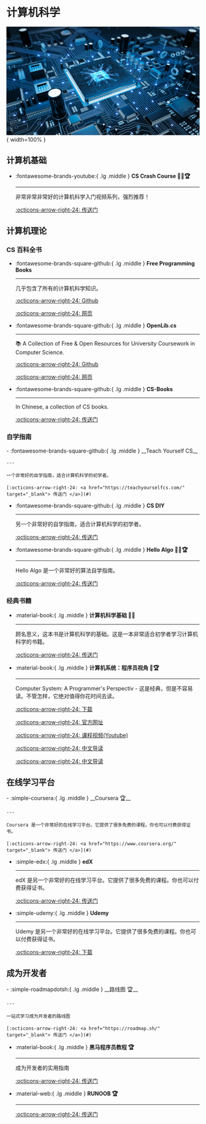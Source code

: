 <!-- ---
comments: true
--- -->

# 计算机科学

![CS](cs.jpg){ width=100% }

## 计算机基础

<div class="grid cards" markdown>

-   :fontawesome-brands-youtube:{ .lg .middle } __CS Crash Course 🎯✅🏆__

    ---

    非常非常非常好的计算机科学入门视频系列，强烈推荐！

    [:octicons-arrow-right-24: <a href="https://www.youtube.com/watch?v=O5nskjZ_GoI&list=PLWKjhJtqVAbmfoj2Th9fvxhHIeqFO7wOy" target="_blank"> 传送门 </a>](#)

</div>

## 计算机理论
### CS 百科全书

<div class="grid cards" markdown>

-   :fontawesome-brands-square-github:{ .lg .middle } __Free Programming Books__

    ---

    几乎包含了所有的计算机科学知识。

    [:octicons-arrow-right-24: <a href="https://github.com/EbookFoundation/free-programming-books" target="_blank"> Github </a>](#)

    [:octicons-arrow-right-24: <a href="https://ebookfoundation.github.io/free-programming-books/" target="_blank"> 网页 </a>](#)

-   :fontawesome-brands-square-github:{ .lg .middle } __OpenLib.cs__

    ---

    📚 A Collection of Free & Open Resources for University Coursework in Computer Science.

    [:octicons-arrow-right-24: <a href="https://github.com/acmbpdc/openlib.cs" target="_blank"> Github </a>](#)

    [:octicons-arrow-right-24: <a href="https://openlib-cs.acmbpdc.org/" target="_blank"> 网页 </a>](#)

-  :fontawesome-brands-square-github:{ .lg .middle } __CS-Books__

    ---

    In Chinese, a collection of CS books.

    [:octicons-arrow-right-24: <a href="https://github.com/forthespada/CS-Books" target="_blank"> 传送门 </a>](#)

</div>

### 自学指南

<div class="grid cards" markdown>
-   :fontawesome-brands-square-github:{ .lg .middle } __Teach Yourself CS__

    ---

    一个非常好的自学指南，适合计算机科学的初学者。

    [:octicons-arrow-right-24: <a href="https://teachyourselfcs.com/" target="_blank"> 传送门 </a>](#)

-   :fontawesome-brands-square-github:{ .lg .middle } __CS DIY__

    ---

    另一个非常好的自学指南，适合计算机科学的初学者。

    [:octicons-arrow-right-24: <a href="https://csdiy.wiki/" target="_blank"> 传送门 </a>](#)

-   :fontawesome-brands-square-github:{ .lg .middle } __Hello Algo 🎯✅🏆__

    ---

    Hello Algo 是一个非常好的算法自学指南。

    [:octicons-arrow-right-24: <a href="https://www.hello-algo.com/" target="_blank"> 传送门 </a>](#)

</div>

### 经典书籍
<div class="grid cards" markdown>

-   :material-book:{ .lg .middle } __计算机科学基础 🎯✅__

    ---

    顾名思义，这本书是计算机科学的基础。这是一本非常适合初学者学习计算机科学的书籍。

    [:octicons-arrow-right-24: <a href="https://github.com/acmbpdc/openlib.cs" target="_blank"> 传送门 </a>](#)

-  :material-book:{ .lg .middle } __计算机系统：程序员视角 🎯🏆__

    ---

    Computer System: A Programmer's Perspectiv - 这是经典，但是不容易读。不管怎样，它绝对值得你花时间去读。

    [:octicons-arrow-right-24: <a href="https://github.com/iWangMu/Book-CSAPP/blob/master/_Attachments/Computer_Systems_A_Programmers_Perspective(3rd).pdf" target="_blank"> 下载 </a>](#)

    [:octicons-arrow-right-24: <a href="https://csapp.cs.cmu.edu/" target="_blank"> 官方网址 </a>](#)

    [:octicons-arrow-right-24: <a href="https://www.youtube.com/watch?v=ScMxnXq6fbI&list=PL22J-I2Pi-Gf0s1CGDVtt4vuvlyjLxfem" target="_blank"> 课程视频(Youtube) </a>](#)

    [:octicons-arrow-right-24: <a href="https://www.bilibili.com/video/BV1Vh411r7ef?p=1" target="_blank"> 中文导读 </a>](#)

    [:octicons-arrow-right-24: <a href="https://www.bilibili.com/video/BV19v41167nr?p=1" target="_blank"> 中文导读 </a>](#)
</div>

## 在线学习平台

<div class="grid cards" markdown>
-  :simple-coursera:{ .lg .middle } __Coursera 🏆__

    ---

    Coursera 是一个非常好的在线学习平台。它提供了很多免费的课程。你也可以付费获得证书。

    [:octicons-arrow-right-24: <a href="https://www.coursera.org/" target="_blank"> 传送门 </a>](#)


- :simple-edx:{ .lg .middle } __edX__

    ---

    edX 是另一个非常好的在线学习平台。它提供了很多免费的课程。你也可以付费获得证书。

    [:octicons-arrow-right-24: <a href="https://www.edx.org/" target="_blank"> 传送门 </a>](#)


- :simple-udemy:{ .lg .middle } __Udemy__

    ---

    Udemy 是另一个非常好的在线学习平台。它提供了很多免费的课程。你也可以付费获得证书。

    [:octicons-arrow-right-24: <a href="https://www.udemy.com/" target="_blank"> 下载 </a>](#)

</div>

## 成为开发者

<div class="grid cards" markdown>
-   :simple-roadmapdotsh:{ .lg .middle } __路线图 🏆__

    ---

    一站式学习成为开发者的路线图

    [:octicons-arrow-right-24: <a href="https://roadmap.sh/" target="_blank"> 传送门 </a>](#)

-  :material-book:{ .lg .middle } __黑马程序员教程 🏆__

    ---

    成为开发者的实用指南

    [:octicons-arrow-right-24: <a href="https://book.itheima.net/" target="_blank"> 传送门 </a>](#)

-  :material-web:{ .lg .middle } __RUNOOB 🏆__

    ---

    [:octicons-arrow-right-24: <a href="https://www.runoob.com/" target="_blank"> 传送门 </a>](#)

</div>
  